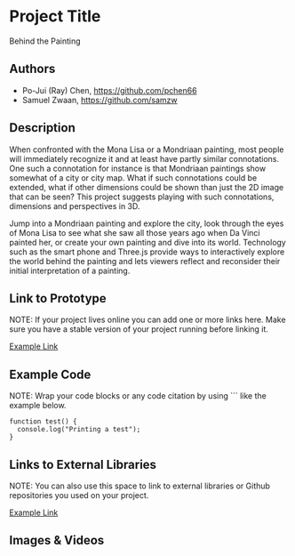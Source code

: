 # Project Title
Behind the Painting


## Authors
- Po-Jui (Ray) Chen, https://github.com/pchen66
- Samuel Zwaan, https://github.com/samzw

## Description
When confronted with the Mona Lisa or a Mondriaan painting, most people will immediately recognize it and at least have partly similar connotations. One such a connotation for instance is that Mondriaan paintings show somewhat of a city or city map. What if such connotations could be extended, what if other dimensions could be shown than just the 2D image that can be seen? This project suggests playing with such connotations, dimensions and perspectives in 3D.

Jump into a Mondriaan painting and explore the city, look through the eyes of Mona Lisa to see what she saw all those years ago when Da Vinci painted her, or create your own painting and dive into its world. Technology such as the smart phone and Three.js provide ways to interactively explore the world behind the painting and lets viewers reflect and reconsider their initial interpretation of a painting.

## Link to Prototype
NOTE: If your project lives online you can add one or more links here. Make sure you have a stable version of your project running before linking it.

[Example Link](http://www.google.com "Example Link")

## Example Code
NOTE: Wrap your code blocks or any code citation by using ``` like the example below.
```
function test() {
  console.log("Printing a test");
}
```
## Links to External Libraries
 NOTE: You can also use this space to link to external libraries or Github repositories you used on your project.

[Example Link](http://www.google.com "Example Link")

## Images & Videos

